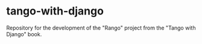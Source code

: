 # tango-with-django
Repository for the development of the "Rango" project from the "Tango with Django" book.
